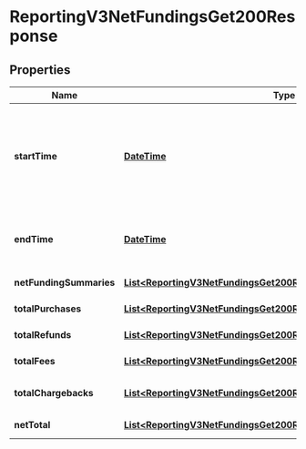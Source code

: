 
# ReportingV3NetFundingsGet200Response

## Properties
Name | Type | Description | Notes
------------ | ------------- | ------------- | -------------
**startTime** | [**DateTime**](DateTime.md) | Valid report Start Date in **ISO 8601 format**. Please refer the following link to know more about ISO 8601 format.[Rfc Date Format](https://xml2rfc.tools.ietf.org/public/rfc/html/rfc3339.html#anchor14)  **Example:** - yyyy-MM-dd&#39;T&#39;HH:mm:ss.SSSZZ  |  [optional]
**endTime** | [**DateTime**](DateTime.md) | Valid report End Date in **ISO 8601 format** **Example date format:** - yyyy-MM-dd&#39;T&#39;HH:mm:ss.SSSZZ  |  [optional]
**netFundingSummaries** | [**List&lt;ReportingV3NetFundingsGet200ResponseNetFundingSummaries&gt;**](ReportingV3NetFundingsGet200ResponseNetFundingSummaries.md) | List of Netfunding summary objects |  [optional]
**totalPurchases** | [**List&lt;ReportingV3NetFundingsGet200ResponseTotalPurchases&gt;**](ReportingV3NetFundingsGet200ResponseTotalPurchases.md) | List of total purchases currency wise |  [optional]
**totalRefunds** | [**List&lt;ReportingV3NetFundingsGet200ResponseTotalPurchases&gt;**](ReportingV3NetFundingsGet200ResponseTotalPurchases.md) | List of total refunds currency wise |  [optional]
**totalFees** | [**List&lt;ReportingV3NetFundingsGet200ResponseTotalPurchases&gt;**](ReportingV3NetFundingsGet200ResponseTotalPurchases.md) | List of total fees currency wise |  [optional]
**totalChargebacks** | [**List&lt;ReportingV3NetFundingsGet200ResponseTotalPurchases&gt;**](ReportingV3NetFundingsGet200ResponseTotalPurchases.md) | List of total chargebacks currency wise |  [optional]
**netTotal** | [**List&lt;ReportingV3NetFundingsGet200ResponseTotalPurchases&gt;**](ReportingV3NetFundingsGet200ResponseTotalPurchases.md) | List of new total currency wise |  [optional]




